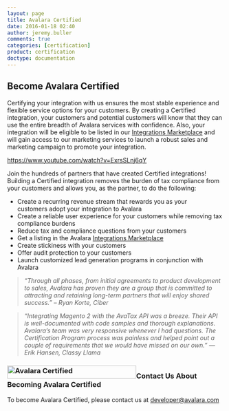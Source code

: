 ```yaml
---
layout: page
title: Avalara Certified
date: 2016-01-18 02:40
author: jeremy.buller
comments: true
categories: [certification]
product: certification
doctype: documentation
---
```

<h2>Become Avalara Certified</h2>
Certifying your integration with us ensures the most stable experience and flexible service options for your customers. By creating a Certified integration, your customers and potential customers will know that they can use the entire breadth of Avalara services with confidence. Also, your integration will be eligible to be listed in our <a href="http://www.avalara.com/integrations/">Integrations Marketplace</a> and will gain access to our marketing services to launch a robust sales and marketing campaign to promote your integration.

https://www.youtube.com/watch?v=ExrsSLnj6qY

Join the hundreds of partners that have created Certified integrations! Building a Certified integration removes the burden of tax compliance from your customers and allows you, as the partner, to do the following:
<ul>
	<li>Create a recurring revenue stream that rewards you as your customers adopt your integration to Avalara</li>
	<li>Create a reliable user experience for your customers while removing tax compliance burdens</li>
	<li>Reduce tax and compliance questions from your customers</li>
	<li>Get a listing in the Avalara <a href="https://www.avalara.com/integrations/?_ga=1.209157138.1452579922.1454022342">Integrations Marketplace</a></li>
	<li>Create stickiness with your customers</li>
	<li>Offer audit protection to your customers</li>
	<li>Launch customized lead generation programs in conjunction with Avalara</li>
</ul>
<div class="row">
<div class="col-sm-6 col-lg-6 ">
<blockquote><i> “Through all phases, from initial agreements to product development to sales, Avalara has proven they are a group that is committed to attracting and retaining long-term partners that will enjoy shared success.”</i>
<em>– Ryan Korte, Ciber</em></blockquote>
</div>
<div class="col-sm-6 col-lg-6">
<blockquote><i>“Integrating Magento 2 with the AvaTax API was a breeze. Their API is well-documented with code samples and thorough explanations. Avalara’s team was very responsive whenever I had questions. The Certification Program process was painless and helped point out a couple of requirements that we would have missed on our own.”</i>
<em>— Erik Hansen, Classy Llama</em></blockquote>
</div>
</div>
<h3><img class="wp-image-9800 size-medium alignright" src="http://developer.avalara.com/wp-content/uploads/2016/01/Avalara_CERTIFIED-500px-011-300x30.png" alt="Avalara Certified" width="300" height="30" />Contact Us About Becoming Avalara Certified</h3>
To become Avalara Certified, please contact us at <a href="mailto:developer@avalara.com">developer@avalara.com</a>
